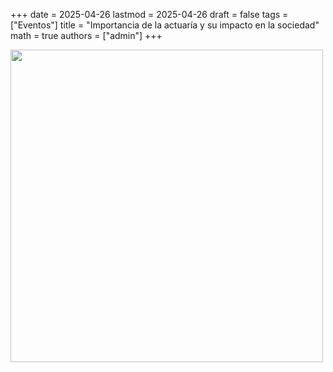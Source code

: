 +++
date      = 2025-04-26
lastmod   = 2025-04-26
draft     = false
tags      = ["Eventos"]
title     = "Importancia de la actuaría y su impacto en la sociedad"
math      = true
authors = ["admin"]
+++


<img src="https://matematicas.netlify.app/img/eventos/importancia_actuaria.png"  width="500">
